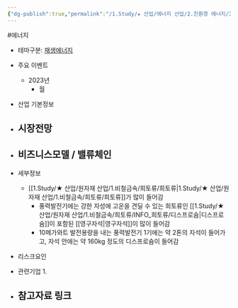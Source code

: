 ```yaml
---
{"dg-publish":true,"permalink":"/1.Study/★ 산업/에너지 산업/2.친환경 에너지/3.풍력/풍력발전/","created":"2024-11-20T21:02:28.466+09:00","updated":"2025-06-03T20:07:21.074+09:00"}
---
```


#에너지 


- 테마구분: [재생에너지](재생에너지.md)
   

- 주요 이벤트
	- 2023년
		- 월




- 산업 기본정보




- 시장전망
	- 





- 비즈니스모델 / 밸류체인
	- 





- 세부정보
	- [[1.Study/★ 산업/원자재 산업/1.비철금속/희토류/희토류\|1.Study/★ 산업/원자재 산업/1.비철금속/희토류/희토류]]가 많이 들어감
		- 풍력발전기에는 강한 자성에 고온을 견딜 수 있는 희토류인 [[1.Study/★ 산업/원자재 산업/1.비철금속/희토류/INFO_희토류/디스프로슘\|디스프로슘]]이 포함된 [[영구자석\|영구자석]]이 많이 들어감
		- 10메가와트 발전용량을 내는 풍력발전기 1기에는 약 2톤의 자석이 들어가고, 자석 안에는 약 160kg 정도의 디스프로슘이 들어감




- 리스크요인




- 관련기업
	1. 



- 참고자료 링크
	- 

